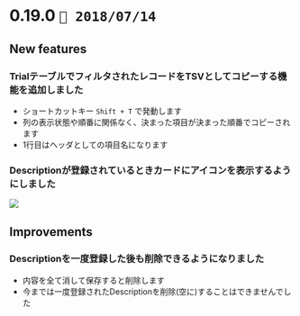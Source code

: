 0.19.0   `📅 2018/07/14` 
===============================


## New features

### TrialテーブルでフィルタされたレコードをTSVとしてコピーする機能を追加しました

* ショートカットキー `Shift + T` で発動します
* 列の表示状態や順番に関係なく、決まった項目が決まった順番でコピーされます
* 1行目はヘッダとしての項目名になります

### Descriptionが登録されているときカードにアイコンを表示するようにしました

![](https://dl.dropboxusercontent.com/s/tjsk983puj3sdqb/0.19.0-1.png)

## Improvements

### Descriptionを一度登録した後も削除できるようになりました

* 内容を全て消して保存すると削除します
* 今までは一度登録されたDescriptionを削除(空に)することはできませんでした


